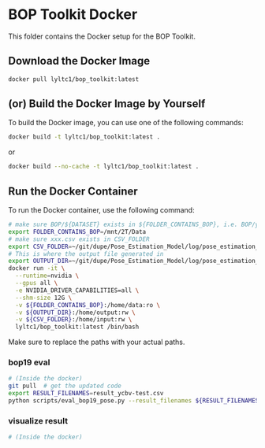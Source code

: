 # BOP Toolkit Docker

This folder contains the Docker setup for the BOP Toolkit.


## Download the Docker Image

```sh
docker pull lyltc1/bop_toolkit:latest
```

## (or) Build the Docker Image by Yourself
To build the Docker image, you can use one of the following commands:

```sh
docker build -t lyltc1/bop_toolkit:latest .
```

or

```sh
docker build --no-cache -t lyltc1/bop_toolkit:latest .
```

## Run the Docker Container

To run the Docker container, use the following command:

```sh
# make sure BOP/${DATASET} exists in ${FOLDER_CONTAINS_BOP}, i.e. BOP/ycbv
export FOLDER_CONTAINS_BOP=/mnt/2T/Data
# make sure xxx.csv exists in CSV_FOLDER
export CSV_FOLDER=~/git/dupe/Pose_Estimation_Model/log/pose_estimation_model_base_id0/ycbv_eval_iter600000/
# This is where the output file generated in
export OUTPUT_DIR=~/git/dupe/Pose_Estimation_Model/log/pose_estimation_model_base_id0/ycbv_eval_iter600000/output/
docker run -it \
  --runtime=nvidia \
  --gpus all \
  -e NVIDIA_DRIVER_CAPABILITIES=all \
  --shm-size 12G \
  -v ${FOLDER_CONTAINS_BOP}:/home/data:ro \
  -v ${OUTPUT_DIR}:/home/output:rw \
  -v ${CSV_FOLDER}:/home/input:rw \
  lyltc1/bop_toolkit:latest /bin/bash
```

Make sure to replace the paths with your actual paths.

### bop19 eval

```sh 
# (Inside the docker)
git pull  # get the updated code
export RESULT_FILENAMES=result_ycbv-test.csv
python scripts/eval_bop19_pose.py --result_filenames ${RESULT_FILENAMES} --use_gpu
```

### visualize result
``` sh
# (Inside the docker)
```
